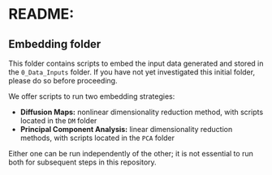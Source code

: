 # README: 
## Embedding folder

This folder contains scripts to embed the input data generated and stored in the `0_Data_Inputs` folder. If you have not yet investigated this initial folder, please do so before proceeding.

We offer scripts to run two embedding strategies:
- **Diffusion Maps:** nonlinear dimensionality reduction method, with scripts located in the `DM` folder
- **Principal Component Analysis:** linear dimensionality reduction methods, with scripts located in the `PCA` folder

Either one can be run independently of the other; it is not essential to run both for subsequent steps in this repository.
